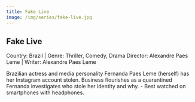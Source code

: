 ```yaml
---
title: Fake Live
image: /img/series/fake-live.jpg
---
```


## Fake Live
Country: Brazil | Genre: Thriller, Comedy, Drama
Director: Alexandre Paes Leme | Writer: Alexandre Paes Leme

Brazilian actress and media personality Fernanda Paes Leme (herself) has her Instagram account stolen. Business flourishes as a quarantined Fernanda investigates who stole her identity and why. - Best watched on smartphones with headphones.